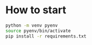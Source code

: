 # How to start

```bash
python -m venv pyenv
source pyenv/bin/activate
pip install -r requirements.txt
```
